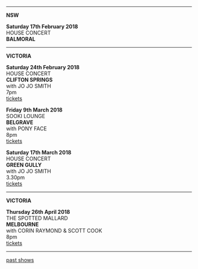 * * * * *

**NSW**

**Saturday 17th February 2018**\
HOUSE CONCERT\
**BALMORAL**

* * * * *

**VICTORIA**

**Saturday 24th February 2018**\
HOUSE CONCERT\
**CLIFTON SPRINGS**  
with JO JO SMITH    
7pm  
[tickets](https://www.trybooking.com/TQIN)  

**Friday 9th March 2018**\
SOOKI LOUNGE\
**BELGRAVE**  
with PONY FACE    
8pm  
[tickets](https://sookilounge.oztix.com.au/Default.aspx?Event=83646)  

**Saturday 17th March 2018**\
HOUSE CONCERT\
**GREEN GULLY**  
with JO JO SMITH    
3.30pm  
[tickets](https://www.trybooking.com/TYGF)  

* * * * *

**VICTORIA**

**Thursday 26th April 2018**\
THE SPOTTED MALLARD\
**MELBOURNE**  
with CORIN RAYMOND & SCOTT COOK    
8pm  
[tickets](http://www.moshtix.com.au/v2/event/corin-raymond-can-lucie-thorne-and-scott-cook-can-with-special-guest-liz-f/101047)  
  
* * * * *

[past shows](?p=shows/archive/)